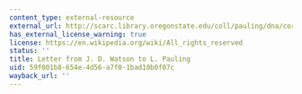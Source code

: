 ```yaml
---
content_type: external-resource
external_url: http://scarc.library.oregonstate.edu/coll/pauling/dna/corr/sci9.001.51-watson-lp-19630304.html
has_external_license_warning: true
license: https://en.wikipedia.org/wiki/All_rights_reserved
status: ''
title: Letter from J. D. Watson to L. Pauling
uid: 59f001b8-654e-4d56-a7f0-1bad10b0f07c
wayback_url: ''
---
```

